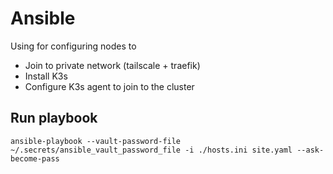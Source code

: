 # Ansible
Using for configuring nodes to
* Join to private network (tailscale + traefik)
* Install K3s
* Configure K3s agent to join to the cluster

## Run playbook
```
ansible-playbook --vault-password-file ~/.secrets/ansible_vault_password_file -i ./hosts.ini site.yaml --ask-become-pass
```